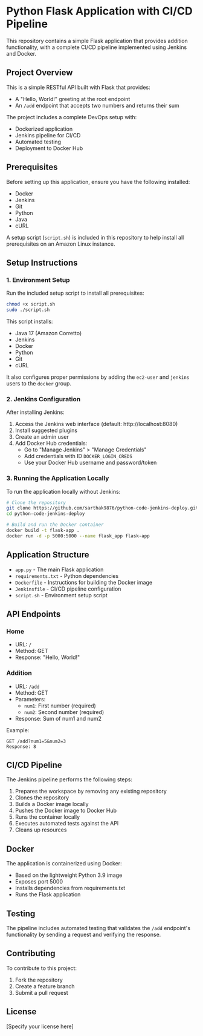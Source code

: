 # Python Flask Application with CI/CD Pipeline

This repository contains a simple Flask application that provides addition functionality, with a complete CI/CD pipeline implemented using Jenkins and Docker.

## Project Overview

This is a simple RESTful API built with Flask that provides:
- A "Hello, World!" greeting at the root endpoint
- An `/add` endpoint that accepts two numbers and returns their sum

The project includes a complete DevOps setup with:
- Dockerized application
- Jenkins pipeline for CI/CD
- Automated testing
- Deployment to Docker Hub

## Prerequisites

Before setting up this application, ensure you have the following installed:
- Docker
- Jenkins
- Git
- Python
- Java
- cURL

A setup script (`script.sh`) is included in this repository to help install all prerequisites on an Amazon Linux instance.

## Setup Instructions

### 1. Environment Setup

Run the included setup script to install all prerequisites:

```bash
chmod +x script.sh
sudo ./script.sh
```

This script installs:
- Java 17 (Amazon Corretto)
- Jenkins
- Docker
- Python
- Git
- cURL

It also configures proper permissions by adding the `ec2-user` and `jenkins` users to the `docker` group.

### 2. Jenkins Configuration

After installing Jenkins:

1. Access the Jenkins web interface (default: http://localhost:8080)
2. Install suggested plugins
3. Create an admin user
4. Add Docker Hub credentials:
   - Go to "Manage Jenkins" > "Manage Credentials"
   - Add credentials with ID `DOCKER_LOGIN_CREDS`
   - Use your Docker Hub username and password/token

### 3. Running the Application Locally

To run the application locally without Jenkins:

```bash
# Clone the repository
git clone https://github.com/sarthak9876/python-code-jenkins-deploy.git
cd python-code-jenkins-deploy

# Build and run the Docker container
docker build -t flask-app .
docker run -d -p 5000:5000 --name flask_app flask-app
```

## Application Structure

- `app.py` - The main Flask application
- `requirements.txt` - Python dependencies
- `Dockerfile` - Instructions for building the Docker image
- `Jenkinsfile` - CI/CD pipeline configuration
- `script.sh` - Environment setup script

## API Endpoints

### Home
- URL: `/`
- Method: GET
- Response: "Hello, World!"

### Addition
- URL: `/add`
- Method: GET
- Parameters: 
  - `num1`: First number (required)
  - `num2`: Second number (required)
- Response: Sum of num1 and num2

Example:
```
GET /add?num1=5&num2=3
Response: 8
```

## CI/CD Pipeline

The Jenkins pipeline performs the following steps:
1. Prepares the workspace by removing any existing repository
2. Clones the repository
3. Builds a Docker image locally
4. Pushes the Docker image to Docker Hub
5. Runs the container locally
6. Executes automated tests against the API
7. Cleans up resources

## Docker

The application is containerized using Docker:
- Based on the lightweight Python 3.9 image
- Exposes port 5000
- Installs dependencies from requirements.txt
- Runs the Flask application

## Testing

The pipeline includes automated testing that validates the `/add` endpoint's functionality by sending a request and verifying the response.

## Contributing

To contribute to this project:
1. Fork the repository
2. Create a feature branch
3. Submit a pull request

## License

[Specify your license here]
